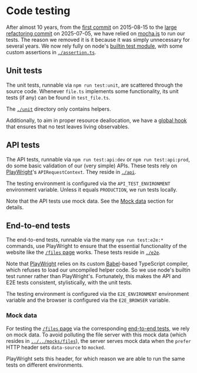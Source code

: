 # Code testing

After almost 10 years, from the [first commit](https://github.com/v--/website/tree/46e9d45caef6c7f6606fa048871a0601509b5f6a) on 2015-08-15 to the [large refactoring commit](https://github.com/v--/website/tree/master) on 2025-07-05, we have relied on [mocha.js](https://mochajs.org/) to run our tests. The reason we removed it is it because it was simply unnecessary for several years. We now rely fully on node's [builtin test module](https://nodejs.org/api/test.html), with some custom assertions in [`./assertion.ts`](./assertion.ts).

## Unit tests

The unit tests, runnable via `npm run test:unit`, are scattered through the source code. Whenever `file.ts` implements some functionality, its unit tests (if any) can be found in `test_file.ts`.

The [`./unit`](./unit) directory only contains helpers.

Additionally, to aim in proper resource deallocation, we have a [global hook](./unit/global_hooks.ts) that ensures that no test leaves living observables.

## API tests

The API tests, runnable via `npm run test:api:dev` or `npm run test:api:prod`, do some basic validation of our (very simple) APIs. These tests rely on [PlayWright](https://playwright.dev/)'s `APIRequestContext`. They reside in [`./api`](./api).

The testing environment is configured via the `API_TEST_ENVIRONMENT` environment variable. Unless it equals `PRODUCTION`, we run tests locally.

Note that the API tests use mock data. See the [Mock data](#mock-data) section for details.

## End-to-end tests

The end-to-end tests, runnable via the many `npm run test:e2e:*` commands, use PlayWright to ensure that the essential functionality of the website like the [`/files` page](https://ivasilev.net/files) works. These tests reside in [`./e2e`](./e2e).

Note that [PlayWright](https://playwright.dev/) relies on its custom [Babel](https://babeljs.io/)-based TypeScript compiler, which refuses to load our uncompiled helper code. So we use node's builtin test runner rather than PlayWright's. Fortunately, this makes the API and E2E tests consistent, stylistically, with the unit tests.

The testing environment is configured via the `E2E_ENVIRONMENT` environment variable and the browser is configured via the `E2E_BROWSER` variable.

### Mock data

For testing the [`/files` page](https://ivasilev.net/files) via the corresponding [end-to-end tests](./e2e/test_files.ts), we rely on mock data. To avoid polluting the file server with this mock data (which resides in [`../../mocks/files`](../../mocks/files)), the server serves mock data when the `prefer` HTTP header sets `data-source` to `mocked`.

PlayWright sets this header, for which reason we are able to run the same tests on different environments.
